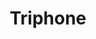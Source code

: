 ---
title: "Triphone"

categories: ['']

tags: ['Triphone']

arwords: 'تراي فون'

arexps: []

enwords: ['Triphone']

enexps: []

arlexicons: 'ت'

enlexicons: 'T'

authors: ['Ruqayya Roshdy']

translators: ['X']

citations: 'تطبيقات أساسية في المعالجة الآلية للغة العربية'

sources: 'مركز الملك عبدالله بن عبدالعزيز الدولي لخدمة اللغة العربية'

slug: ""
---